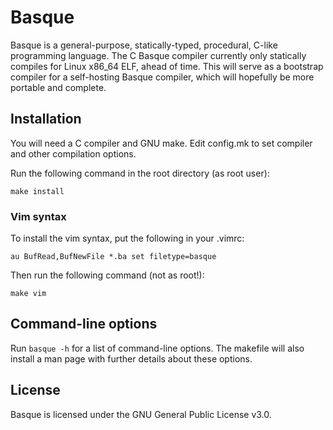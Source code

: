 # Basque
Basque is a general-purpose, statically-typed, procedural, C-like programming language. The C Basque compiler currently only statically compiles for Linux x86\_64 ELF, ahead of time. This will serve as a bootstrap compiler for a self-hosting Basque compiler, which will hopefully be more portable and complete.

## Installation
You will need a C compiler and GNU make. Edit config.mk to set compiler and other compilation options.

Run the following command in the root directory (as root user):
```
make install
```
### Vim syntax
To install the vim syntax, put the following in your .vimrc:
```
au BufRead,BufNewFile *.ba set filetype=basque
```
Then run the following command (not as root!):
```
make vim
```

## Command-line options
Run `basque -h` for a list of command-line options. The makefile will also install a man page with further details about these options.

## License
Basque is licensed under the GNU General Public License v3.0.


